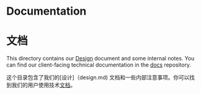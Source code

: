 # Documentation

# 文档

This directory contains our [Design](design.md) document and some internal notes. You can find our client-facing technical documentation in the [docs](https://github.com/cockroachdb/docs) repository. 

这个目录包含了我们的[设计]（design.md) 文档和一些内部注意事项。你可以找到我们的用户使用技术[文档](https://github.com/cockroachdb/docs)。
